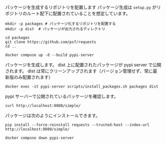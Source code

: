 
パッケージを生成するリポジトリを配置します
パッケージ生成は `setup.py` がリポジトリのルート配下に配置されていることを想定しています。

```
mkdir -p packages # パッケージ化するリポジトリを配置する
mkdir -p dist  # パッケージが出力されるディレクトリ

cd packages
git clone https://github.com/psf/requests
cd ..
```

```
docker compose up -d --build pypi-server
```

パッケージを生成します。
dist 上に配置されたパッケージが pypi server で公開されます。
dist は常にクリーンアップされます（バージョン管理せず、常に最新版のみ配置されます）

```
docker exec -it pypi-server scripts/install_packages.sh packages dist
```

pypi サーバーで公開されているパッケージを確認します。

```
curl http://localhost:8080/simple/
```

パッケージは次のようにインストールできます。

```
pip install --force-reinstall requests --trusted-host --index-url http://localhost:8080/simple/
```

```
docker compose down pypi-server
```
